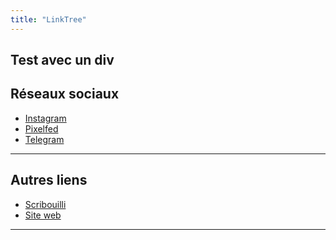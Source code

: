 ```yaml
---
title: "LinkTree"
---
```

<div id="linktree">
<h2>Test avec un div</h2>
</div> 

## Réseaux sociaux
* [Instagram](https://www.instagram.com/lahminewski.lab/)
* [Pixelfed](https://pixelfed.social/lahminewski.lab)
* [Telegram](t.me/lahminewskiLab)
---
## Autres liens
* [Scribouilli](https://lahminewski.github.io/note/)
* [Site web](https://lahminewski-lab.net/)
--- 